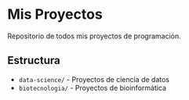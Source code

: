 # Mis Proyectos

Repositorio de todos mis proyectos de programación.

## Estructura

- `data-science/` - Proyectos de ciencia de datos
- `biotecnologia/` - Proyectos de bioinformática
